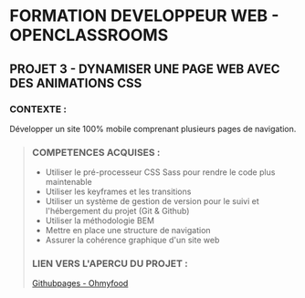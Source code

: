 # FORMATION DEVELOPPEUR WEB - OPENCLASSROOMS
## PROJET 3 - DYNAMISER UNE PAGE WEB AVEC DES ANIMATIONS CSS

### CONTEXTE :
Développer un site 100% mobile comprenant plusieurs pages de navigation.

> ### COMPETENCES ACQUISES :
>
> - Utiliser le pré-processeur CSS Sass pour rendre le code plus maintenable
> - Utiliser les keyframes et les transitions 
> - Utiliser un système de gestion de version pour le suivi et l'hébergement du projet (Git & Github)
> - Utiliser la méthodologie BEM
> - Mettre en place une structure de navigation
> - Assurer la cohérence graphique d'un site web
>
> ### LIEN VERS L'APERCU DU PROJET :
> [Githubpages - Ohmyfood](https://mary-clb.github.io/PROJET3_OHMYFOOD/)
